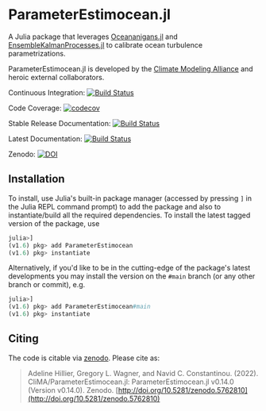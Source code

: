 # ParameterEstimocean.jl

A Julia package that leverages [Oceananigans.jl](http://github.com/CliMA/Oceananigans.jl/) and [EnsembleKalmanProcesses.jl](https://github.com/CliMA/EnsembleKalmanProcesses.jl) to calibrate ocean turbulence parametrizations.

ParameterEstimocean.jl is developed by the [Climate Modeling Alliance](https://clima.caltech.edu) and heroic external collaborators.

Continuous Integration: [![Build Status](https://github.com/CliMA/ParameterEstimocean.jl/workflows/CI/badge.svg)](https://github.com/CliMA/ParameterEstimocean.jl/actions?query=workflow%3ACI+branch%3Amaster)

Code Coverage: [![codecov](https://codecov.io/gh/CliMA/ParameterEstimocean.jl/branch/main/graph/badge.svg?token=cPeTALmiPU)](https://codecov.io/gh/CliMA/ParameterEstimocean.jl)

Stable Release Documentation: [![Build Status](https://img.shields.io/badge/documentation-stable%20release-blue)](https://clima.github.io/ParameterEstimoceanDocumentation/stable)

Latest Documentation: [![Build Status](https://img.shields.io/badge/documentation-in%20development-orange)](https://clima.github.io/ParameterEstimoceanDocumentation/dev)

Zenodo: [![DOI](https://zenodo.org/badge/DOI/10.5281/zenodo.5762810.svg)](https://doi.org/10.5281/zenodo.5762810)


## Installation

To install, use Julia's  built-in package manager (accessed by pressing `]` in the Julia REPL command prompt) to add the package and also to instantiate/build all the required dependencies. To install the latest tagged version of the package, use

```julia
julia>]
(v1.6) pkg> add ParameterEstimocean
(v1.6) pkg> instantiate
```

Alternatively, if you'd like to be in the cutting-edge of the package's latest developments you may
install the version on the `#main` branch (or any other branch or commit), e.g.

```julia
julia>]
(v1.6) pkg> add ParameterEstimocean#main
(v1.6) pkg> instantiate
```


## Citing

The code is citable via [zenodo](https://zenodo.org). Please cite as:

> Adeline Hillier, Gregory L. Wagner, and Navid C. Constantinou. (2022). CliMA/ParameterEstimocean.jl: ParameterEstimocean.jl v0.14.0 (Version v0.14.0). Zenodo. [http://doi.org/10.5281/zenodo.5762810](http://doi.org/10.5281/zenodo.5762810)
